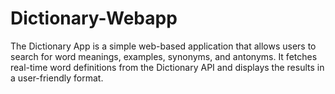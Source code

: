 # Dictionary-Webapp
The Dictionary App is a simple web-based application that allows users to search for word meanings, examples, synonyms, and antonyms. It fetches real-time word definitions from the Dictionary API and displays the results in a user-friendly format. 
